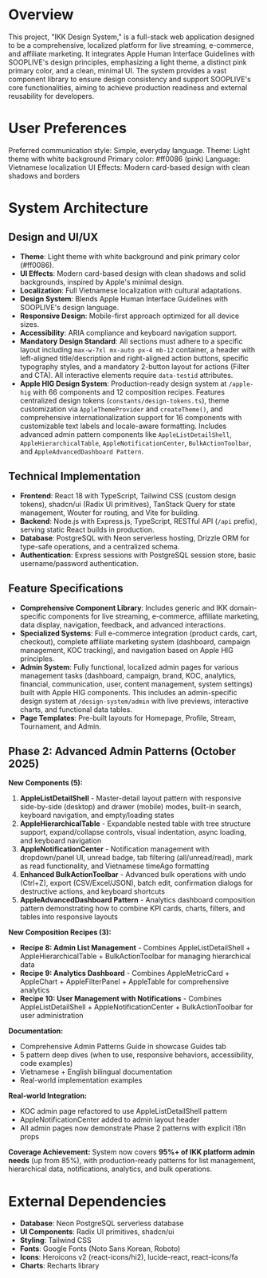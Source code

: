 # Overview

This project, "IKK Design System," is a full-stack web application designed to be a comprehensive, localized platform for live streaming, e-commerce, and affiliate marketing. It integrates Apple Human Interface Guidelines with SOOPLIVE's design principles, emphasizing a light theme, a distinct pink primary color, and a clean, minimal UI. The system provides a vast component library to ensure design consistency and support SOOPLIVE's core functionalities, aiming to achieve production readiness and external reusability for developers.

# User Preferences

Preferred communication style: Simple, everyday language.
Theme: Light theme with white background
Primary color: #ff0086 (pink)
Language: Vietnamese localization
UI Effects: Modern card-based design with clean shadows and borders

# System Architecture

## Design and UI/UX
- **Theme**: Light theme with white background and pink primary color (#ff0086).
- **UI Effects**: Modern card-based design with clean shadows and solid backgrounds, inspired by Apple's minimal design.
- **Localization**: Full Vietnamese localization with cultural adaptations.
- **Design System**: Blends Apple Human Interface Guidelines with SOOPLIVE's design language.
- **Responsive Design**: Mobile-first approach optimized for all device sizes.
- **Accessibility**: ARIA compliance and keyboard navigation support.
- **Mandatory Design Standard**: All sections must adhere to a specific layout including `max-w-7xl mx-auto px-4 mb-12` container, a header with left-aligned title/description and right-aligned action buttons, specific typography styles, and a mandatory 2-button layout for actions (Filter and CTA). All interactive elements require `data-testid` attributes.
- **Apple HIG Design System**: Production-ready design system at `/apple-hig` with 66 components and 12 composition recipes. Features centralized design tokens (`constants/design-tokens.ts`), theme customization via `AppleThemeProvider` and `createTheme()`, and comprehensive internationalization support for 16 components with customizable text labels and locale-aware formatting. Includes advanced admin pattern components like `AppleListDetailShell`, `AppleHierarchicalTable`, `AppleNotificationCenter`, `BulkActionToolbar`, and `AppleAdvancedDashboard Pattern`.

## Technical Implementation
- **Frontend**: React 18 with TypeScript, Tailwind CSS (custom design tokens), shadcn/ui (Radix UI primitives), TanStack Query for state management, Wouter for routing, and Vite for building.
- **Backend**: Node.js with Express.js, TypeScript, RESTful API (`/api` prefix), serving static React builds in production.
- **Database**: PostgreSQL with Neon serverless hosting, Drizzle ORM for type-safe operations, and a centralized schema.
- **Authentication**: Express sessions with PostgreSQL session store, basic username/password authentication.

## Feature Specifications
- **Comprehensive Component Library**: Includes generic and IKK domain-specific components for live streaming, e-commerce, affiliate marketing, data display, navigation, feedback, and advanced interactions.
- **Specialized Systems**: Full e-commerce integration (product cards, cart, checkout), complete affiliate marketing system (dashboard, campaign management, KOC tracking), and navigation based on Apple HIG principles.
- **Admin System**: Fully functional, localized admin pages for various management tasks (dashboard, campaign, brand, KOC, analytics, financial, communication, user, content management, system settings) built with Apple HIG components. This includes an admin-specific design system at `/design-system/admin` with live previews, interactive charts, and functional data tables.
- **Page Templates**: Pre-built layouts for Homepage, Profile, Stream, Tournament, and Admin.

## Phase 2: Advanced Admin Patterns (October 2025)

**New Components (5):**
1. **AppleListDetailShell** - Master-detail layout pattern with responsive side-by-side (desktop) and drawer (mobile) modes, built-in search, keyboard navigation, and empty/loading states
2. **AppleHierarchicalTable** - Expandable nested table with tree structure support, expand/collapse controls, visual indentation, async loading, and keyboard navigation
3. **AppleNotificationCenter** - Notification management with dropdown/panel UI, unread badge, tab filtering (all/unread/read), mark as read functionality, and Vietnamese timeAgo formatting
4. **Enhanced BulkActionToolbar** - Advanced bulk operations with undo (Ctrl+Z), export (CSV/Excel/JSON), batch edit, confirmation dialogs for destructive actions, and keyboard shortcuts
5. **AppleAdvancedDashboard Pattern** - Analytics dashboard composition pattern demonstrating how to combine KPI cards, charts, filters, and tables into responsive layouts

**New Composition Recipes (3):**
- **Recipe 8: Admin List Management** - Combines AppleListDetailShell + AppleHierarchicalTable + BulkActionToolbar for managing hierarchical data
- **Recipe 9: Analytics Dashboard** - Combines AppleMetricCard + AppleChart + AppleFilterPanel + AppleTable for comprehensive analytics
- **Recipe 10: User Management with Notifications** - Combines AppleListDetailShell + AppleNotificationCenter + BulkActionToolbar for user administration

**Documentation:**
- Comprehensive Admin Patterns Guide in showcase Guides tab
- 5 pattern deep dives (when to use, responsive behaviors, accessibility, code examples)
- Vietnamese + English bilingual documentation
- Real-world implementation examples

**Real-world Integration:**
- KOC admin page refactored to use AppleListDetailShell pattern
- AppleNotificationCenter added to admin layout header
- All admin pages now demonstrate Phase 2 patterns with explicit i18n props

**Coverage Achievement:** System now covers **95%+ of IKK platform admin needs** (up from 85%), with production-ready patterns for list management, hierarchical data, notifications, analytics, and bulk operations.

# External Dependencies

- **Database**: Neon PostgreSQL serverless database
- **UI Components**: Radix UI primitives, shadcn/ui
- **Styling**: Tailwind CSS
- **Fonts**: Google Fonts (Noto Sans Korean, Roboto)
- **Icons**: Heroicons v2 (react-icons/hi2), lucide-react, react-icons/fa
- **Charts**: Recharts library